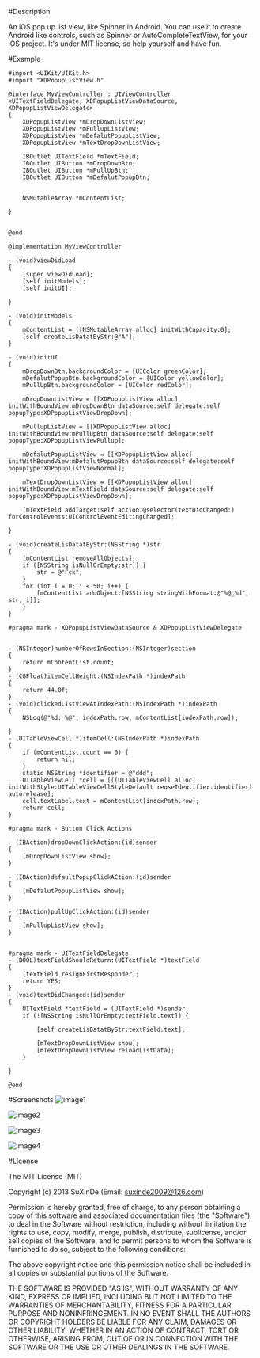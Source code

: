 #Description
    
An iOS pop up list view, like Spinner in Android. You can use it to create Android like controls,
such as Spinner or AutoCompleteTextView, for your iOS project. It's under MIT license,
so help yourself and have fun.

#Example
    
    #import <UIKit/UIKit.h>
    #import "XDPopupListView.h"

    @interface MyViewController : UIViewController
    <UITextFieldDelegate, XDPopupListViewDataSource, XDPopupListViewDelegate>
    {
        XDPopupListView *mDropDownListView;
        XDPopupListView *mPullupListView;
        XDPopupListView *mDefalutPopupListView;
        XDPopupListView *mTextDropDownListView;
    
        IBOutlet UITextField *mTextField;
        IBOutlet UIButton *mDropDownBtn;
        IBOutlet UIButton *mPullUpBtn;
        IBOutlet UIButton *mDefalutPopupBtn;
    
    
        NSMutableArray *mContentList;
    
    }


    @end

    @implementation MyViewController

    - (void)viewDidLoad
    {
        [super viewDidLoad];
        [self initModels];
        [self initUI];

    }

    - (void)initModels
    {
        mContentList = [[NSMutableArray alloc] initWithCapacity:0];
        [self createLisDatatByStr:@"A"];
    }

    - (void)initUI
    {
        mDropDownBtn.backgroundColor = [UIColor greenColor];
        mDefalutPopupBtn.backgroundColor = [UIColor yellowColor];
        mPullUpBtn.backgroundColor = [UIColor redColor];
    
        mDropDownListView = [[XDPopupListView alloc] initWithBoundView:mDropDownBtn dataSource:self delegate:self popupType:XDPopupListViewDropDown];
    
        mPullupListView = [[XDPopupListView alloc] initWithBoundView:mPullUpBtn dataSource:self delegate:self popupType:XDPopupListViewPullup];
    
        mDefalutPopupListView = [[XDPopupListView alloc] initWithBoundView:mDefalutPopupBtn dataSource:self delegate:self popupType:XDPopupListViewNormal];
    
        mTextDropDownListView = [[XDPopupListView alloc] initWithBoundView:mTextField dataSource:self delegate:self popupType:XDPopupListViewDropDown];
 
        [mTextField addTarget:self action:@selector(textDidChanged:) forControlEvents:UIControlEventEditingChanged];
    
    }

    - (void)createLisDatatByStr:(NSString *)str
    {
        [mContentList removeAllObjects];
        if ([NSString isNullOrEmpty:str]) {
            str = @"Fck";
        }
        for (int i = 0; i < 50; i++) {
            [mContentList addObject:[NSString stringWithFormat:@"%@_%d", str, i]];
        }
    }

    #pragma mark - XDPopupListViewDataSource & XDPopupListViewDelegate


    - (NSInteger)numberOfRowsInSection:(NSInteger)section
    {
        return mContentList.count;
    }
    - (CGFloat)itemCellHeight:(NSIndexPath *)indexPath
    {
        return 44.0f;
    }
    - (void)clickedListViewAtIndexPath:(NSIndexPath *)indexPath
    {
        NSLog(@"%d: %@", indexPath.row, mContentList[indexPath.row]);

    }
    - (UITableViewCell *)itemCell:(NSIndexPath *)indexPath
    {
        if (mContentList.count == 0) {
            return nil;
        }
        static NSString *identifier = @"ddd";
        UITableViewCell *cell = [[[UITableViewCell alloc] initWithStyle:UITableViewCellStyleDefault reuseIdentifier:identifier] autorelease];
        cell.textLabel.text = mContentList[indexPath.row];
        return cell;
    }

    #pragma mark - Button Click Actions

    - (IBAction)dropDownClickAction:(id)sender
    {
        [mDropDownListView show];
    }

    - (IBAction)defaultPopupClickACtion:(id)sender
    {
        [mDefalutPopupListView show];
    }

    - (IBAction)pullUpClickAction:(id)sender
    {
        [mPullupListView show];
    }


    #pragma mark - UITextFieldDelegate
    - (BOOL)textFieldShouldReturn:(UITextField *)textField
    {
        [textField resignFirstResponder];
        return YES;
    }
    - (void)textDidChanged:(id)sender
    {
        UITextField *textField = (UITextField *)sender;
        if (![NSString isNullOrEmpty:textField.text]) {
        
            [self createLisDatatByStr:textField.text];
        
            [mTextDropDownListView show];
            [mTextDropDownListView reloadListData];
        }

    }

    @end

    


#Screenshots
![image1](https://raw.github.com/suxinde2009/XDPopupListView/master/snapshot01.png)

![image2](https://raw.github.com/suxinde2009/XDPopupListView/master/snapshot02.png)

![image3](https://raw.github.com/suxinde2009/XDPopupListView/master/snapshot03.png)

![image4](https://raw.github.com/suxinde2009/XDPopupListView/master/snapshot04.png)

#License

The MIT License (MIT)

Copyright (c) 2013 SuXinDe (Email: suxinde2009@126.com)

Permission is hereby granted, free of charge, to any person obtaining a copy
of this software and associated documentation files (the "Software"), to deal
in the Software without restriction, including without limitation the rights
to use, copy, modify, merge, publish, distribute, sublicense, and/or sell
copies of the Software, and to permit persons to whom the Software is
furnished to do so, subject to the following conditions:

The above copyright notice and this permission notice shall be included in
all copies or substantial portions of the Software.

THE SOFTWARE IS PROVIDED "AS IS", WITHOUT WARRANTY OF ANY KIND, EXPRESS OR
IMPLIED, INCLUDING BUT NOT LIMITED TO THE WARRANTIES OF MERCHANTABILITY,
FITNESS FOR A PARTICULAR PURPOSE AND NONINFRINGEMENT. IN NO EVENT SHALL THE
AUTHORS OR COPYRIGHT HOLDERS BE LIABLE FOR ANY CLAIM, DAMAGES OR OTHER
LIABILITY, WHETHER IN AN ACTION OF CONTRACT, TORT OR OTHERWISE, ARISING FROM,
OUT OF OR IN CONNECTION WITH THE SOFTWARE OR THE USE OR OTHER DEALINGS IN
THE SOFTWARE.
